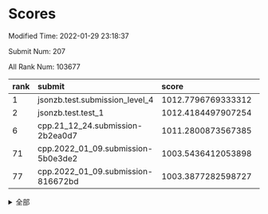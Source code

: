 # Scores

Modified Time: 2022-01-29 23:18:37

Submit Num: 207

All Rank Num: 103677

| rank |               submit               |       score        |       sigma        | pk_num |
| :--- | :--------------------------------- | :----------------- | :----------------- | :----- |
| 1    | jsonzb.test.submission_level_4     | 1012.7796769333312 | 0.7943751862989523 | 2001   |
| 2    | jsonzb.test.test_1                 | 1012.4184497907254 | 0.8054759899032822 | 1999   |
| 6    | cpp.21_12_24.submission-2b2ea0d7   | 1011.2800873567385 | 0.7822867037064729 | 2001   |
| 71   | cpp.2022_01_09.submission-5b0e3de2 | 1003.5436412053898 | 0.7172069967910415 | 2008   |
| 77   | cpp.2022_01_09.submission-816672bd | 1003.3877282598727 | 0.7212773898446431 | 2006   |


<details>
<summary>全部</summary>

| rank |                 submit                 |       score        |       sigma        | pk_num |
| :--- | :------------------------------------- | :----------------- | :----------------- | :----- |
| 1    | jsonzb.test.submission_level_4         | 1012.7796769333312 | 0.7943751862989523 | 2001   |
| 2    | jsonzb.test.test_1                     | 1012.4184497907254 | 0.8054759899032822 | 1999   |
| 3    | gobigger.level_3.submission_level_3_49 | 1012.2931437747097 | 0.7896929928886898 | 2003   |
| 4    | gobigger.level_3.submission_level_3_0  | 1011.5926381958583 | 0.8033057067725122 | 2000   |
| 5    | gobigger.level_3.submission_level_3_46 | 1011.450386816142  | 0.7990561701603814 | 2006   |
| 6    | cpp.21_12_24.submission-2b2ea0d7       | 1011.2800873567385 | 0.7822867037064729 | 2001   |
| 7    | gobigger.level_3.submission_level_3_24 | 1011.1900170353865 | 0.788360298882852  | 2002   |
| 8    | gobigger.level_3.submission_level_3_41 | 1011.0853563376415 | 0.7631101637176052 | 2006   |
| 9    | gobigger.level_3.submission_level_3_23 | 1011.0109586941383 | 0.755445439760096  | 2008   |
| 10   | gobigger.level_3.submission_level_3_1  | 1010.9770190249808 | 0.7472382007797924 | 2010   |
| 11   | gobigger.level_3.submission_level_3_9  | 1010.9236172588845 | 0.7782373307816012 | 2005   |
| 12   | gobigger.level_3.submission_level_3_22 | 1010.8493021687682 | 0.7620118169672008 | 2002   |
| 13   | gobigger.level_3.submission_level_3_8  | 1010.7855686990979 | 0.7705839645560517 | 2000   |
| 14   | gobigger.level_3.submission_level_3_27 | 1010.6867176962368 | 0.7837731873006766 | 2003   |
| 15   | gobigger.level_3.submission_level_3_42 | 1010.6019092804653 | 0.776921555748664  | 2006   |
| 16   | gobigger.level_3.submission_level_3_18 | 1010.4504247492091 | 0.7540439794120845 | 2009   |
| 17   | gobigger.level_3.submission_level_3_34 | 1010.4378056424578 | 0.7437446093487641 | 2007   |
| 18   | gobigger.level_3.submission_level_3_32 | 1010.4304643366767 | 0.7569274767871089 | 2001   |
| 19   | gobigger.level_3.submission_level_3_29 | 1010.4241677415695 | 0.8005100619335539 | 2005   |
| 20   | gobigger.level_3.submission_level_3_5  | 1010.394228127216  | 0.757736571531038  | 2003   |
| 21   | gobigger.level_3.submission_level_3_38 | 1010.371158513868  | 0.7427318325243069 | 1998   |
| 22   | gobigger.level_3.submission_level_3_35 | 1010.3592829207995 | 0.7706038777832448 | 2002   |
| 23   | gobigger.level_3.submission_level_3_43 | 1010.2998632105098 | 0.7551096546637706 | 2007   |
| 24   | gobigger.level_3.submission_level_3_31 | 1010.2581956395045 | 0.765977148345245  | 2003   |
| 25   | gobigger.level_3.submission_level_3_12 | 1010.2194927179179 | 0.7729086966822016 | 2006   |
| 26   | gobigger.level_3.submission_level_3_39 | 1010.1917259061307 | 0.7756601716578618 | 2001   |
| 27   | gobigger.level_3.submission_level_3_37 | 1010.1653431821775 | 0.7555722331287857 | 2003   |
| 28   | gobigger.level_3.submission_level_3_7  | 1010.1101508393111 | 0.750851907555914  | 2003   |
| 29   | gobigger.level_3.submission_level_3_48 | 1010.0681563760456 | 0.7566747819849018 | 2004   |
| 30   | gobigger.level_3.submission_level_3_3  | 1009.9437572731061 | 0.7724415048460674 | 1998   |
| 31   | gobigger.level_3.submission_level_3_10 | 1009.937237266109  | 0.7614679535431499 | 2002   |
| 32   | gobigger.level_3.submission_level_3_45 | 1009.9333315522821 | 0.732332533520674  | 2005   |
| 33   | gobigger.level_3.submission_level_3_26 | 1009.8216643603228 | 0.7592231196078408 | 2000   |
| 34   | gobigger.level_3.submission_level_3_2  | 1009.7548066127142 | 0.756541155350091  | 2003   |
| 35   | gobigger.level_3.submission_level_3_40 | 1009.6280285955313 | 0.7406825979135876 | 2005   |
| 36   | gobigger.level_3.submission_level_3_4  | 1009.5647450189388 | 0.7633433764907362 | 2003   |
| 37   | gobigger.level_3.submission_level_3_21 | 1009.5491251987548 | 0.7679096394871336 | 2004   |
| 38   | gobigger.level_3.submission_level_3_28 | 1009.495177284806  | 0.7443098729464095 | 2009   |
| 39   | gobigger.level_3.submission_level_3_25 | 1009.3703235411109 | 0.772919374733405  | 2002   |
| 40   | gobigger.level_3.submission_level_3_13 | 1009.3235800138323 | 0.7535661460721388 | 2000   |
| 41   | gobigger.level_3.submission_level_3_30 | 1009.297328890863  | 0.7380595940066108 | 1999   |
| 42   | gobigger.level_3.submission_level_3_36 | 1009.2909144788708 | 0.757090970308443  | 2000   |
| 43   | gobigger.level_3.submission_level_3_20 | 1009.285757153686  | 0.756582363996108  | 2006   |
| 44   | gobigger.level_3.submission_level_3_19 | 1009.2377099442925 | 0.7579225580837139 | 2007   |
| 45   | gobigger.level_3.submission_level_3_47 | 1009.2192096079084 | 0.7631950509841703 | 2010   |
| 46   | gobigger.level_3.submission_level_3_14 | 1009.1925047761629 | 0.769861241942475  | 2005   |
| 47   | gobigger.level_3.submission_level_3_15 | 1009.0659039716464 | 0.7326047460909372 | 2001   |
| 48   | gobigger.level_3.submission_level_3_16 | 1009.0161786768043 | 0.7262454502289574 | 2004   |
| 49   | gobigger.level_3.submission_level_3_6  | 1009.0061718119416 | 0.743068305742376  | 2003   |
| 50   | gobigger.level_3.submission_level_3_33 | 1008.9339801933744 | 0.751167942683124  | 2005   |
| 51   | gobigger.level_3.submission_level_3_11 | 1008.9149378948318 | 0.758824104067912  | 1998   |
| 52   | gobigger.level_3.submission_level_3_44 | 1008.8568152834059 | 0.7337530826514378 | 2006   |
| 53   | gobigger.level_3.submission_level_3_17 | 1007.8864959131191 | 0.7423088340539239 | 2003   |
| 54   | gobigger.level_1.submission_level_1_21 | 1005.2342588418256 | 0.723708866074318  | 2007   |
| 55   | gobigger.level_1.submission_level_1_25 | 1005.067670935519  | 0.7097571634796918 | 2001   |
| 56   | gobigger.level_1.submission_level_1_15 | 1004.6080150103581 | 0.7063702218526244 | 1997   |
| 57   | gobigger.level_1.submission_level_1_48 | 1004.286899348618  | 0.7176308173315852 | 1998   |
| 58   | gobigger.level_1.submission_level_1_23 | 1004.1277617734817 | 0.7026979853009153 | 1996   |
| 59   | gobigger.level_1.submission_level_1_27 | 1004.0228596806426 | 0.7288122268708978 | 2001   |
| 60   | gobigger.level_1.submission_level_1_37 | 1003.8795900071892 | 0.7230073891496852 | 2002   |
| 61   | gobigger.level_1.submission_level_1_49 | 1003.8744404252523 | 0.7241308136049153 | 2002   |
| 62   | gobigger.level_1.submission_level_1_20 | 1003.8133406207022 | 0.7274372978057946 | 2005   |
| 63   | gobigger.level_1.submission_level_1_17 | 1003.8124977687473 | 0.7281648293516463 | 1999   |
| 64   | gobigger.level_1.submission_level_1_40 | 1003.7737861785095 | 0.7140001503024966 | 2007   |
| 65   | gobigger.level_1.submission_level_1_29 | 1003.7268158897319 | 0.7142162709936679 | 2003   |
| 66   | gobigger.level_1.submission_level_1_44 | 1003.6450688895325 | 0.7266521094401192 | 2004   |
| 67   | gobigger.level_1.submission_level_1_46 | 1003.64281101189   | 0.717409161651312  | 1999   |
| 68   | gobigger.level_1.submission_level_1_33 | 1003.6135824214949 | 0.7375569647739313 | 2000   |
| 69   | gobigger.level_1.submission_level_1_42 | 1003.59501990901   | 0.714209123794498  | 2007   |
| 70   | gobigger.level_1.submission_level_1_35 | 1003.5557168775385 | 0.7174039675206096 | 2005   |
| 71   | cpp.2022_01_09.submission-5b0e3de2     | 1003.5436412053898 | 0.7172069967910415 | 2008   |
| 72   | gobigger.level_1.submission_level_1_6  | 1003.5322281591681 | 0.7193000586735746 | 2002   |
| 73   | gobigger.level_1.submission_level_1_12 | 1003.5009835749494 | 0.7359964974949643 | 2001   |
| 74   | gobigger.level_1.submission_level_1_11 | 1003.455666053887  | 0.6965787008521689 | 2005   |
| 75   | gobigger.level_1.submission_level_1_47 | 1003.4042469968311 | 0.7078236202193793 | 2004   |
| 76   | gobigger.level_1.submission_level_1_9  | 1003.3922797197076 | 0.7251690296335914 | 2009   |
| 77   | cpp.2022_01_09.submission-816672bd     | 1003.3877282598727 | 0.7212773898446431 | 2006   |
| 78   | gobigger.level_1.submission_level_1_22 | 1003.3462565868091 | 0.7100146569322492 | 2002   |
| 79   | gobigger.level_1.submission_level_1_4  | 1003.3406665110604 | 0.7135811533230566 | 2003   |
| 80   | gobigger.level_1.submission_level_1_28 | 1003.1680966953653 | 0.7171847388260235 | 2003   |
| 81   | gobigger.level_1.submission_level_1_18 | 1003.1276105953743 | 0.7240088753331444 | 2001   |
| 82   | gobigger.level_1.submission_level_1_26 | 1003.0899006178197 | 0.7104262847778077 | 2000   |
| 83   | gobigger.level_1.submission_level_1_5  | 1003.0151303927466 | 0.7203876378290579 | 2004   |
| 84   | gobigger.level_1.submission_level_1_13 | 1002.985744247638  | 0.710256145957879  | 2004   |
| 85   | gobigger.level_1.submission_level_1_19 | 1002.9318248126714 | 0.7191853997310905 | 2007   |
| 86   | gobigger.level_1.submission_level_1_1  | 1002.9159997282512 | 0.707462805431494  | 2003   |
| 87   | gobigger.level_1.submission_level_1_32 | 1002.907410484956  | 0.7201842835278226 | 2003   |
| 88   | gobigger.level_1.submission_level_1_0  | 1002.7904844223788 | 0.7078832417861927 | 2003   |
| 89   | gobigger.level_1.submission_level_1_2  | 1002.7832658346543 | 0.7190725491951498 | 2003   |
| 90   | gobigger.level_1.submission_level_1_34 | 1002.7107951077061 | 0.7040206440917333 | 1995   |
| 91   | gobigger.level_1.submission_level_1_41 | 1002.6906372141231 | 0.7110382708514733 | 2004   |
| 92   | gobigger.level_1.submission_level_1_24 | 1002.5895623363111 | 0.7057755134910638 | 2009   |
| 93   | gobigger.level_1.submission_level_1_39 | 1002.5832132412429 | 0.7224752190636898 | 2006   |
| 94   | gobigger.level_1.submission_level_1_30 | 1002.4716429476089 | 0.7146327437412737 | 2007   |
| 95   | gobigger.level_1.submission_level_1_10 | 1002.4295130646378 | 0.7143909886940658 | 2004   |
| 96   | gobigger.level_1.submission_level_1_14 | 1002.3895833279446 | 0.710812337875106  | 2002   |
| 97   | gobigger.level_1.submission_level_1_36 | 1002.383247771882  | 0.7243001018903302 | 2001   |
| 98   | gobigger.level_1.submission_level_1_45 | 1002.3800384546273 | 0.7140147052984814 | 1994   |
| 99   | gobigger.level_1.submission_level_1_16 | 1002.3109416261699 | 0.7186505449565549 | 2005   |
| 100  | gobigger.level_1.submission_level_1_38 | 1002.2710883552646 | 0.7295985817147871 | 2006   |
| 101  | gobigger.level_1.submission_level_1_43 | 1002.2686430092559 | 0.709074703841882  | 2002   |
| 102  | gobigger.level_1.submission_level_1_7  | 1002.0272557788687 | 0.7176640660398976 | 1998   |
| 103  | gobigger.level_1.submission_level_1_8  | 1001.6980130601094 | 0.7003348705492181 | 2002   |
| 104  | gobigger.level_1.submission_level_1_3  | 1001.1796984302067 | 0.7077290285755756 | 2001   |
| 105  | gobigger.level_1.submission_level_1_31 | 1000.4545259703553 | 0.7282407839348198 | 2005   |
| 106  | gobigger.random.submission_random_19   | 997.6333720415294  | 0.708051604780007  | 2001   |
| 107  | gobigger.random.submission_random_15   | 997.5148554642633  | 0.7034097266959429 | 2005   |
| 108  | gobigger.random.submission_random_34   | 997.0480354991947  | 0.7178135681707218 | 2001   |
| 109  | gobigger.random.submission_random_10   | 997.041606755267   | 0.7160954632744588 | 2008   |
| 110  | gobigger.random.submission_random_3    | 997.0303058230255  | 0.7006044646261318 | 2005   |
| 111  | gobigger.random.submission_random_31   | 996.8626423652175  | 0.7131030836516772 | 2005   |
| 112  | gobigger.random.submission_random_44   | 996.6336941484763  | 0.7148747007510418 | 2005   |
| 113  | gobigger.random.submission_random_35   | 996.5636820435777  | 0.7130108240516728 | 2006   |
| 114  | gobigger.random.submission_random_18   | 996.5249237305077  | 0.699853072798203  | 1998   |
| 115  | gobigger.random.submission_random_49   | 996.486523504416   | 0.7036175719685831 | 2010   |
| 116  | gobigger.random.submission_random_47   | 996.4589111369332  | 0.7137907845681744 | 2006   |
| 117  | gobigger.random.submission_random_29   | 996.420804121478   | 0.7058462960903528 | 2008   |
| 118  | gobigger.random.submission_random_21   | 996.3695599195662  | 0.7089031167540195 | 2006   |
| 119  | gobigger.random.submission_random_23   | 996.276789480438   | 0.7062593515816789 | 2008   |
| 120  | gobigger.random.submission_random_38   | 996.2356212691647  | 0.7052709143880546 | 2005   |
| 121  | gobigger.random.submission_random_33   | 996.2002408737442  | 0.7113626797654398 | 2006   |
| 122  | gobigger.random.submission_random_37   | 996.1160350284514  | 0.6914352634032794 | 2005   |
| 123  | gobigger.random.submission_random_43   | 996.0965225235484  | 0.7080120991748055 | 2000   |
| 124  | gobigger.random.submission_random_39   | 996.0674984693806  | 0.7130680147053052 | 2000   |
| 125  | gobigger.random.submission_random_40   | 996.0397161681011  | 0.6967466195366354 | 2009   |
| 126  | gobigger.random.submission_random_27   | 996.0158647560428  | 0.7051158230478011 | 2005   |
| 127  | gobigger.random.submission_random_4    | 995.9843951699729  | 0.7127062324355352 | 2003   |
| 128  | gobigger.random.submission_random_25   | 995.9740678202273  | 0.7025705844006696 | 2003   |
| 129  | gobigger.random.submission_random_36   | 995.9275792345641  | 0.7093746412259849 | 2007   |
| 130  | gobigger.random.submission_random_7    | 995.8785184410594  | 0.7048152688805445 | 2005   |
| 131  | gobigger.random.submission_random_22   | 995.8050918869443  | 0.7145880723679721 | 2005   |
| 132  | gobigger.random.submission_random_9    | 995.7684934614556  | 0.7115885339471743 | 2004   |
| 133  | gobigger.random.submission_random_24   | 995.7398630257267  | 0.7014219938627592 | 2002   |
| 134  | gobigger.random.submission_random_28   | 995.7226201987322  | 0.6998670588763212 | 2003   |
| 135  | gobigger.random.submission_random_30   | 995.6878207122073  | 0.708993899056926  | 2005   |
| 136  | gobigger.random.submission_random_20   | 995.6673448899595  | 0.7325234183710174 | 2003   |
| 137  | gobigger.random.submission_random_41   | 995.6593990633367  | 0.7189980324685339 | 2001   |
| 138  | gobigger.random.submission_random_0    | 995.6332869231012  | 0.7243176167187033 | 2000   |
| 139  | gobigger.random.submission_random_8    | 995.6077473121156  | 0.7101239177321128 | 2003   |
| 140  | gobigger.random.submission_random_32   | 995.5517843909262  | 0.7129500194361057 | 2004   |
| 141  | gobigger.random.submission_random_26   | 995.5386631603286  | 0.7031150191860708 | 1999   |
| 142  | gobigger.random.submission_random_16   | 995.5385560669938  | 0.7018339869841296 | 2006   |
| 143  | gobigger.random.submission_random_17   | 995.4963326535441  | 0.7108324151179325 | 2001   |
| 144  | gobigger.random.submission_random_42   | 995.4944656181979  | 0.7116153333582287 | 2002   |
| 145  | gobigger.random.submission_random_11   | 995.4919164645718  | 0.7282759932389855 | 2002   |
| 146  | gobigger.random.submission_random_1    | 995.4757522592079  | 0.7281204772257184 | 2002   |
| 147  | gobigger.random.submission_random_6    | 995.4702184654575  | 0.7240187210186863 | 1998   |
| 148  | gobigger.random.submission_random_46   | 995.3729475916564  | 0.7005507114811751 | 2001   |
| 149  | gobigger.random.submission_random_45   | 995.3327578559013  | 0.7087009933451057 | 2007   |
| 150  | gobigger.random.submission_random_5    | 995.1999020033094  | 0.7083262860113291 | 2003   |
| 151  | gobigger.random.submission_random_14   | 995.0496979224944  | 0.7156769277056316 | 2007   |
| 152  | gobigger.random.submission_random_12   | 995.0433208828264  | 0.7114751029046804 | 2007   |
| 153  | gobigger.random.submission_random_2    | 994.9362070264523  | 0.7126237097611425 | 2004   |
| 154  | gobigger.random.submission_random_48   | 994.8544407112887  | 0.7100299687380477 | 2005   |
| 155  | gobigger.random.submission_random_13   | 994.3314032487636  | 0.7255387835721991 | 2004   |
| 156  | gobigger.level_2.submission_level_2_12 | 993.838837367535   | 0.7292575426032973 | 2000   |
| 157  | gobigger.level_2.submission_level_2_9  | 993.7995008250925  | 0.7132894139447141 | 1996   |
| 158  | gobigger.level_2.submission_level_2_0  | 993.6304118017185  | 0.7327593200423048 | 2003   |
| 159  | gobigger.level_2.submission_level_2_29 | 993.3662299549608  | 0.7351021753281948 | 2002   |
| 160  | gobigger.level_2.submission_level_2_17 | 993.3633255875828  | 0.7213781231908115 | 2006   |
| 161  | gobigger.level_2.submission_level_2_47 | 993.2761707751213  | 0.7252298707702464 | 2003   |
| 162  | gobigger.level_2.submission_level_2_40 | 993.2171883217956  | 0.7449444566478534 | 2005   |
| 163  | gobigger.level_2.submission_level_2_42 | 993.1630862275981  | 0.7233944877966064 | 2006   |
| 164  | gobigger.level_2.submission_level_2_25 | 993.0850855033306  | 0.7328863843244865 | 2003   |
| 165  | gobigger.level_2.submission_level_2_2  | 993.0125684651724  | 0.7557816431789979 | 2006   |
| 166  | gobigger.level_2.submission_level_2_27 | 992.8297250228471  | 0.7501169394379762 | 2002   |
| 167  | gobigger.level_2.submission_level_2_8  | 992.8234504670755  | 0.7509566209957648 | 1996   |
| 168  | gobigger.level_2.submission_level_2_46 | 992.7483854783972  | 0.7343487287157529 | 2004   |
| 169  | gobigger.level_2.submission_level_2_19 | 992.7382671864594  | 0.7356605155914292 | 2006   |
| 170  | gobigger.level_2.submission_level_2_15 | 992.7230169142508  | 0.7250421159621221 | 2007   |
| 171  | gobigger.level_2.submission_level_2_24 | 992.5279238502437  | 0.7503710726251841 | 2003   |
| 172  | gobigger.level_2.submission_level_2_21 | 992.5235325659405  | 0.7430442502269896 | 2004   |
| 173  | gobigger.level_2.submission_level_2_10 | 992.4964188632774  | 0.7448866286633173 | 2002   |
| 174  | gobigger.level_2.submission_level_2_41 | 992.3460737619037  | 0.7541578671133258 | 2001   |
| 175  | gobigger.level_2.submission_level_2_11 | 992.3342036255558  | 0.7402112878361831 | 2005   |
| 176  | gobigger.level_2.submission_level_2_36 | 992.2235296769662  | 0.7459707041459089 | 2004   |
| 177  | gobigger.level_2.submission_level_2_37 | 992.1534108760474  | 0.7342771428909984 | 2006   |
| 178  | gobigger.level_2.submission_level_2_13 | 991.9955403308965  | 0.73340408403972   | 2007   |
| 179  | gobigger.level_2.submission_level_2_5  | 991.9154442951178  | 0.736865879939639  | 2001   |
| 180  | gobigger.level_2.submission_level_2_49 | 991.9153549923346  | 0.757223781472815  | 2005   |
| 181  | gobigger.level_2.submission_level_2_4  | 991.8912430553393  | 0.7334429055258117 | 2006   |
| 182  | gobigger.level_2.submission_level_2_1  | 991.8697388569569  | 0.743877252458819  | 2004   |
| 183  | gobigger.level_2.submission_level_2_18 | 991.8609565349848  | 0.740885612127156  | 1998   |
| 184  | gobigger.level_2.submission_level_2_39 | 991.7352928719556  | 0.751835741622151  | 2011   |
| 185  | gobigger.level_2.submission_level_2_28 | 991.7316121662155  | 0.7465855441157482 | 2006   |
| 186  | gobigger.level_2.submission_level_2_43 | 991.7041474547469  | 0.7747687618333171 | 2003   |
| 187  | gobigger.level_2.submission_level_2_30 | 991.6505032365314  | 0.7372794839315576 | 2005   |
| 188  | gobigger.level_2.submission_level_2_38 | 991.618860298918   | 0.7452138142129523 | 2001   |
| 189  | gobigger.level_2.submission_level_2_22 | 991.5915784782331  | 0.7596361348037698 | 1999   |
| 190  | gobigger.level_2.submission_level_2_33 | 991.5090413731198  | 0.7605607740504242 | 2008   |
| 191  | gobigger.level_2.submission_level_2_34 | 991.5074505344971  | 0.7759647134748456 | 2005   |
| 192  | gobigger.level_2.submission_level_2_48 | 991.4941590458942  | 0.7403314611100155 | 1999   |
| 193  | gobigger.level_2.submission_level_2_20 | 991.4922691980727  | 0.7426931427937967 | 2000   |
| 194  | gobigger.level_2.submission_level_2_23 | 991.463296431484   | 0.7351199294726836 | 2005   |
| 195  | gobigger.level_2.submission_level_2_45 | 991.3640704472039  | 0.7370263421661052 | 2008   |
| 196  | gobigger.level_2.submission_level_2_14 | 991.3400237161516  | 0.7529592499883035 | 2008   |
| 197  | gobigger.level_2.submission_level_2_3  | 991.307512744068   | 0.7662778199206566 | 2003   |
| 198  | gobigger.level_2.submission_level_2_35 | 991.2739471163732  | 0.7509065718861507 | 2006   |
| 199  | gobigger.level_2.submission_level_2_16 | 991.1785230809601  | 0.746361000729785  | 2003   |
| 200  | gobigger.level_2.submission_level_2_7  | 991.0567604590418  | 0.7578034832818453 | 2007   |
| 201  | gobigger.level_2.submission_level_2_6  | 990.9467438704735  | 0.7721219600082465 | 2003   |
| 202  | gobigger.level_2.submission_level_2_44 | 990.7789292010186  | 0.7557492608853366 | 2000   |
| 203  | gobigger.level_2.submission_level_2_32 | 990.7052134748419  | 0.7765389473446136 | 1996   |
| 204  | gobigger.level_2.submission_level_2_26 | 990.4965977512239  | 0.7458857136398549 | 2006   |
| 205  | gobigger.level_2.submission_level_2_31 | 990.3711091190515  | 0.7578530385378606 | 2007   |
| 206  | gobigger.none.submission_none_0        | 977.8389624035296  | 1.4417173911537575 | 2005   |
| 207  | gobigger.none.submission_none_1        | 976.3741904306769  | 1.3716672711418403 | 2001   |

</details>